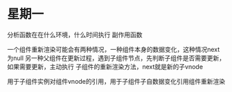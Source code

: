 # 星期一

分析函数在在什么环境，什么时间执行
副作用函数

一个组件重新渲染可能会有两种情况，一种组件本身的数据变化，这种情况next为null
另一种父组件在更新过程，遇到子组件节点，先判断子组件是否需要更新，如果需要更新，主动执行
子组件的重新渲染方法，next就是新的子vnode


用于子组件实例对组件vnode的引用，用于子组件子自数据变化引用组件重新渲染